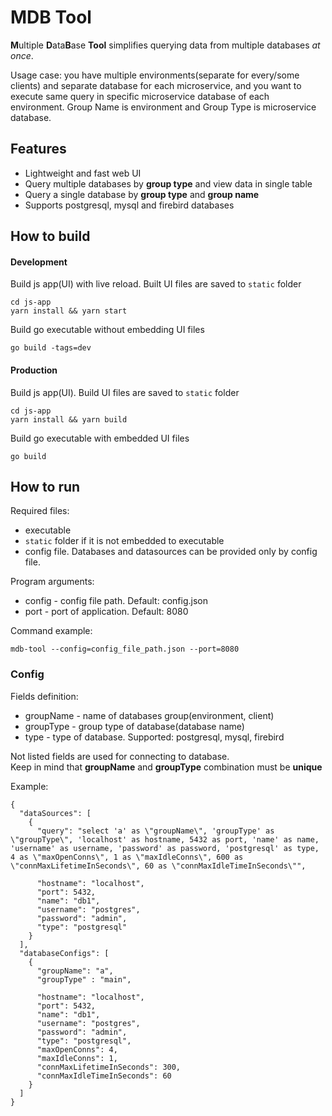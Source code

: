# MDB Tool

**M**ultiple **D**ata**B**ase **Tool** simplifies querying data from multiple databases _at once_.

Usage case: you have multiple environments(separate for every/some clients) and separate database for each microservice,
and you want to execute same query in specific microservice database of each environment. Group Name is environment and
Group Type is microservice database.

## Features

- Lightweight and fast web UI
- Query multiple databases by **group type** and view data in single table
- Query a single database by **group type** and **group name**
- Supports postgresql, mysql and firebird databases

## How to build

#### Development

Build js app(UI) with live reload. Built UI files are saved to `static` folder

```
cd js-app
yarn install && yarn start 
```

Build go executable without embedding UI files

```
go build -tags=dev
```

#### Production

Build js app(UI). Build UI files are saved to `static` folder

```
cd js-app
yarn install && yarn build 
```

Build go executable with embedded UI files

```
go build
```

## How to run

Required files:

- executable
- `static` folder if it is not embedded to executable
- config file. Databases and datasources can be provided only by config file.

Program arguments:

- config - config file path. Default: config.json
- port - port of application. Default: 8080

Command example:

``
mdb-tool --config=config_file_path.json --port=8080
``

### Config

Fields definition:

- groupName - name of databases group(environment, client)
- groupType - group type of database(database name)
- type - type of database. Supported: postgresql, mysql, firebird

Not listed fields are used for connecting to database.  
Keep in mind that **groupName** and **groupType** combination must be **unique**

Example:

```
{
  "dataSources": [
    {
      "query": "select 'a' as \"groupName\", 'groupType' as \"groupType\", 'localhost' as hostname, 5432 as port, 'name' as name, 'username' as username, 'password' as password, 'postgresql' as type, 4 as \"maxOpenConns\", 1 as \"maxIdleConns\", 600 as \"connMaxLifetimeInSeconds\", 60 as \"connMaxIdleTimeInSeconds\"",
      
      "hostname": "localhost",
      "port": 5432,
      "name": "db1",
      "username": "postgres",
      "password": "admin",
      "type": "postgresql"
    }
  ],
  "databaseConfigs": [
    {
      "groupName": "a",
      "groupType" : "main",
      
      "hostname": "localhost",
      "port": 5432,
      "name": "db1",
      "username": "postgres",
      "password": "admin",
      "type": "postgresql",
      "maxOpenConns": 4,
      "maxIdleConns": 1,
      "connMaxLifetimeInSeconds": 300,
      "connMaxIdleTimeInSeconds": 60
    }
  ]
}
```
